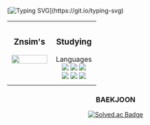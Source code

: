 [![Typing SVG](https://readme-typing-svg.demolab.com/?lines=Welcome+to+Znsim+Github;Nice+to+meet+you!!)](https://git.io/typing-svg)

<div align="center">

  <table style="width: 100%; border: none;">
    <tr>
      <!-- 왼쪽 카드 -->
      <td style="width: 50%; padding: 10px; border: none; vertical-align: top;">
        <h3 align = "center">Znsim's</h3>
        <img src="https://github-readme-stats.vercel.app/api/top-langs/?username=Znsim&layout=compact&theme=dark" width="100%"/>
      </td>
      <!-- 오른쪽 배지 및 설명 -->
      <td style="width: 50%; padding: 10px; border: none; vertical-align: top;">
        <h3 align="center">Studying</h3>
        <div align="center">  
          Languages
          <div>
          <!-- HTML -->
          <img src="https://img.shields.io/badge/html5-%23E34F26.svg?style=for-the-badge&logo=html5&logoColor=white"/>
          <!--CSS-->
          <img src="https://img.shields.io/badge/javascript-%23323330.svg?style=for-the-badge&logo=javascript&logoColor=%23F7DF1E"/>
          <!--JS-->
          <img src="https://img.shields.io/badge/css3-%231572B6.svg?style=for-the-badge&logo=css3&logoColor=white"/>
          </div>
          <div>
          <!--React-->
          <img src = "https://img.shields.io/badge/react-%2320232a.svg?style=for-the-badge&logo=react&logoColor=%2361DAFB"/>
          <!--node.js-->
          <img src="https://img.shields.io/badge/node.js-6DA55F?style=for-the-badge&logo=node.js&logoColor=white" />
          <!--Python-->
          <img src="https://img.shields.io/badge/python-3670A0?style=for-the-badge&logo=python&logoColor=ffdd54"/>
          </div>
        </div>
      </td>
    </tr>
  </table>
  <h3>BAEKJOON</h3>
<a href="https://solved.ac/taldkdus1">
  <img src="http://mazassumnida.wtf/api/generate_badge?boj=taldkdus1" alt="Solved.ac Badge"/>
</a>

</div>

